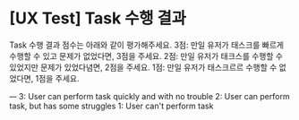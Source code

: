 # [UX Test] Task 수행 결과

Task 수행 결과 점수는 아래와 같이 평가해주세요.
3점: 만일 유저가 태스크를 빠르게 수행할 수 있고 문제가 없었다면, 3점을 주세요.
2점: 만일 유저가 태크스를 수행할 수 있었지만 문제가 있었다념면, 2점을 주세요.
1점: 만일 유저가 태스크르르 수행할 수 없었다면, 1점을 주세요.

~~--~~
3: User can perform task quickly and with no trouble
2: User can perform task, but has some struggles
1: User can't perform task